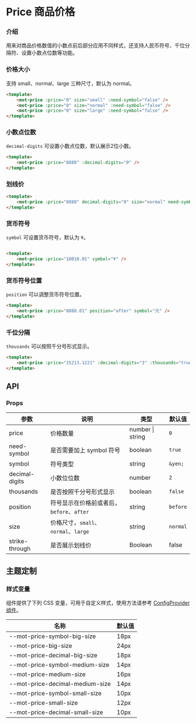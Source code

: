 # Price 商品价格

### 介绍

用来对商品价格数值的小数点前后部分应用不同样式，还支持人民币符号、千位分隔符、设置小数点位数等功能。

### 价格大小

支持 small、normal、large 三种尺寸，默认为 normal。

``` html
<template>
    <mot-price :price="0" size="small" :need-symbol="false" />
    <mot-price :price="0" size="normal" :need-symbol="false" />
    <mot-price :price="0" size="large" :need-symbol="false" />
</template>
```

### 小数点位数

`decimal-digits` 可设置小数点位数，默认展示2位小数。

``` html
<template>
    <mot-price :price="8888" :decimal-digits="0" />
</template>
```

### 划线价

``` html
<template>
    <mot-price :price="8888" decimal-digits="0" size="normal" need-symbol thousands strike-through />
</template>
```

### 货币符号

`symbol` 可设置货币符号，默认为 `¥`。

``` html

<template>
    <mot-price :price="10010.01" symbol="¥" />
</template>
```

### 货币符号位置

`position` 可以调整货币符号位置。

``` html
<template>
    <mot-price :price="8888.01" position="after" symbol="元" />
</template>
```

### 千位分隔

`thousands` 可以按照千分号形式显示。

``` html
<template>
    <mot-price :price="15213.1221" :decimal-digits="3" :thousands="true" />
</template>
```

## API

### Props

| 参数           | 说明                                      | 类型             | 默认值   |
| -------------- | ----------------------------------------- | ---------------- | -------- |
| price          | 价格数量                                  | number \| string | `0`      |
| need-symbol    | 是否需要加上 symbol 符号                  | boolean          | `true`   |
| symbol         | 符号类型                                  | string           | `&yen;`  |
| decimal-digits | 小数位位数                                | number           | `2`      |
| thousands      | 是否按照千分号形式显示                    | boolean          | `false`  |
| position       | 符号显示在价格前或者后，`before`、`after` | string           | `before` |
| size           | 价格尺寸，`small`、`normal`、`large`      | string           | `normal` |
| strike-through | 是否展示划线价                            | Boolean          | false    |

## 主题定制

### 样式变量

组件提供了下列 CSS 变量，可用于自定义样式，使用方法请参考 [ConfigProvider 组件](/components/basic/configprovider)。

| 名称                            | 默认值 |
| ------------------------------- | ------ |
| --mot-price-symbol-big-size     | 18px   |
| --mot-price-big-size            | 24px   |
| --mot-price-decimal-big-size    | 18px   |
| --mot-price-symbol-medium-size  | 14px   |
| --mot-price-medium-size         | 16px   |
| --mot-price-decimal-medium-size | 14px   |
| --mot-price-symbol-small-size   | 10px   |
| --mot-price-small-size          | 12px   |
| --mot-price-decimal-small-size  | 10px   |
